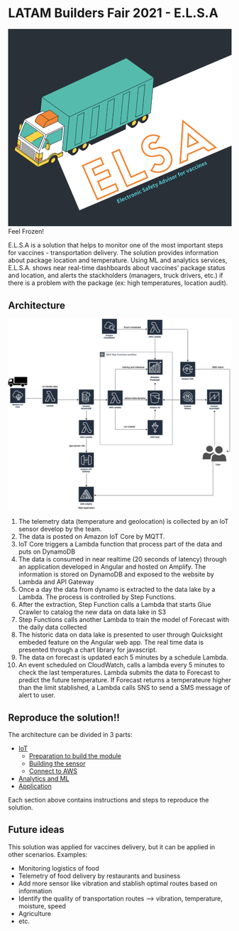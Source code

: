 # LATAM Builders Fair 2021 - E.L.S.A

![ELSA Architecture](https://github.com/caroljunq/builders-fair-2021-e-l-s-a/blob/main/elsa-logo.png)
Feel Frozen!


E.L.S.A is a solution that helps to monitor one of the most important steps for vaccines - transportation delivery. The solution provides information about package location and temperature. Using ML and analytics services, E.L.S.A. shows near real-time dashboards about vaccines’ package status and location, and alerts the stackholders (managers, truck drivers, etc.) if there is a problem with the package (ex: high temperatures, location audit).


## Architecture

![ELSA Architecture](https://github.com/caroljunq/builders-fair-2021-e-l-s-a/blob/main/arch-elsa.png)

1. The telemetry data (temperature and geolocation) is collected by an IoT sensor develop by the team.
2. The data is posted on Amazon IoT Core by MQTT.
3. IoT Core triggers a Lambda function that process part of the data and puts on DynamoDB
4. The data is consumed in near realtime (20 seconds of latency) through an application developed in Angular and hosted on Amplify. The information is stored on DynamoDB and exposed to the website by Lambda and API Gateway
5. Once a day the data from dynamo is extracted to the data lake by a Lambda. The process is controlled by Step Functions.
6. After the extraction, Step Function calls a Lambda that starts Glue Crawler to catalog the new data on data lake in S3
7. Step Functions calls another Lambda to train the model of Forecast with the daily data collected
8. The historic data on data lake is presented to user through Quicksight embeded feature on the Angular web app. The real time data is presented through a chart library for javascript.
9. The data on forecast is updated each 5 minutes by a schedule Lambda. 
10. An event scheduled on CloudWatch, calls a lambda every 5 minutes to check the last temperatures. Lambda submits the data to Forecast to predict the future temperature. If Forecast returns a temperateure higher than the limit stablished, a Lambda
calls SNS to send a SMS message of alert to user.

## Reproduce the solution!!

The architecture can be divided in 3 parts:
- [IoT](https://github.com/caroljunq/builders-fair-2021-e-l-s-a/blob/main/iot/1-introduciton-iot-module.md)
    - [Preparation to build the module](https://github.com/caroljunq/builders-fair-2021-e-l-s-a/blob/main/iot/1-introduciton-iot-module.md)
    - [Building the sensor](https://github.com/caroljunq/builders-fair-2021-e-l-s-a/blob/main/iot/2-building-sensor-device-esp32.md)
    - [Connect to AWS](https://github.com/caroljunq/builders-fair-2021-e-l-s-a/blob/main/iot/3-connecting-with-aws.md)
- [Analytics and ML](https://github.com/caroljunq/builders-fair-2021-e-l-s-a/blob/main/analytics-ml/1-analytics-services-on-aws.md)
- [Application](https://github.com/caroljunq/builders-fair-2021-e-l-s-a/blob/main/application-steps/1-building-running-application.md) 

Each section above contains instructions and steps to reproduce the solution.


## Future ideas
This solution was applied for vaccines delivery, but it can be applied in other scenarios. Examples:
- Monitoring logistics of food
- Telemetry of food delivery by restaurants and business
- Add more sensor like vibration and stablish optimal routes based on information
- Identify the quality of transportation routes --> vibration, temperature, moisture, speed
- Agriculture
- etc.
